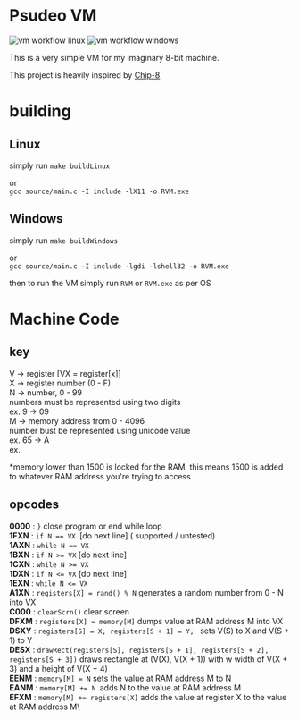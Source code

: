 # Psudeo VM
![vm workflow linux](https://github.com/ColleagueRiley/psudeo-Virtual-Machine/actions/workflows/linux.yml/badge.svg)
![vm workflow windows](https://github.com/ColleagueRiley/psudeo-Virtual-Machine/actions/workflows/windows.yml/badge.svg)

This is a very simple VM for my imaginary 8-bit machine. 

This project is heavily inspired by [Chip-8](https://en.wikipedia.org/wiki/CHIP-8)

# building 

## Linux
simply run `make buildLinux`

or\
`gcc source/main.c -I include -lX11 -o RVM.exe`

## Windows
simply run `make buildWindows`

or\
`gcc source/main.c -I include -lgdi -lshell32 -o RVM.exe`


then to run the VM simply run `RVM` or `RVM.exe` as per OS


# Machine Code
## key

V -> register [VX = register[x]]\
X -> register number (0 - F)\
N -> number, 0 - 99\
        numbers must be represented using two digits\
        ex. 9 -> 09\
M -> memory address from 0 - 4096\
number bust be represented using unicode value\
ex. 65 -> A\
ex. 

*memory lower than 1500 is locked for the RAM,
this means 1500 is added to whatever RAM address you're trying to access

## opcodes

**0000** : `}` close program or end while loop\
**1FXN** : `if N == VX `[do next line] ( supported / untested)\
**1AXN** : `while N == VX`\
**1BXN** : `if N >= VX` [do next line]\
**1CXN** : `while N >= VX` \
**1DXN** : `if N <= VX` [do next line]\
**1EXN** : `while N <= VX`\
**A1XN** : `registers[X] = rand() % N` generates a random number from 0 - N into VX\
**C000** : `clearScrn()` clear screen\
**DFXM** : `registers[X] = memory[M]` dumps value at RAM address M into VX\
**DSXY** : `registers[S] = X; registers[S + 1] = Y; ` sets V(S) to X and V(S + 1) to Y\
**DESX** : `drawRect(registers[S], registers[S + 1], registers[S + 2], registers[S + 3])` draws rectangle at (V(X), V(X + 1)) with w width of V(X + 3) and a height of V(X + 4)\
**EENM** : `memory[M] = N` sets the value at RAM address M to N\
**EANM** : `memory[M] += N `adds N to the value at RAM address M\
**EFXM** : `memory[M] += registers[X]` adds the value at register X to the value at RAM address M\